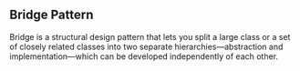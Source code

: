 ## Bridge Pattern

Bridge is a structural design pattern that lets you split a large class or a set of closely related classes into two separate hierarchies—abstraction and implementation—which can be developed independently of each other.
